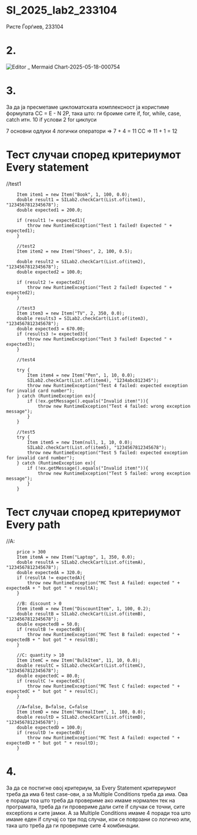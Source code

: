# SI_2025_lab2_233104

Ристе Ѓорѓиев, 233104
# 2.
![Editor _ Mermaid Chart-2025-05-18-000754](https://github.com/user-attachments/assets/34a159f3-b011-44ca-9f3d-104c4885121a)


# 3.

За да ја пресметаме цикломатската комплексност ја користиме формулата CC = E - N 2P, 
така што:
ги броиме сите if, for, while, case, catch итн.
10 if услови
2 for циклуси

7 основни одлуки
4 логички оператори => 7 + 4 = 11
CC => 11 + 1 = 12


# Тест случаи според критериумот Every statement

//test1 

        Item item1 = new Item("Book", 1, 100, 0.0);
        double result1 = SILab2.checkCart(List.of(item1), "1234567812345678");
        double expected1 = 200.0;

        if (result1 != expected1){
            throw new RuntimeException("Test 1 failed! Expected " + expected1);
        }

        //test2
        Item item2 = new Item("Shoes", 2, 100, 0.5);

        double result2 = SILab2.checkCart(List.of(item2), "1234567812345678");
        double expected2 = 100.0;

        if (result2 != expected2){
            throw new RuntimeException("Test 2 failed! Expected " + expected2);
        }

        //test3
        Item item3 = new Item("TV", 2, 350, 0.0);
        double results3 = SILab2.checkCart(List.of(item3), "1234567812345678");
        double expected3 = 670.00;
        if (results3 != expected3){
            throw new RuntimeException("Test 3 failed! Expected " + expected3);
        }

        //test4

        try {
            Item item4 = new Item("Pen", 1, 10, 0.0);
            SILab2.checkCart(List.of(item4), "1234abc812345");
            throw new RuntimeException("Test 4 failed: expected exception for invalid card number");
        } catch (RuntimeException ex){
            if (!ex.getMessage().equals("Invalid item!")){
                throw new RuntimeException("Test 4 failed: wrong exception message");
            }
        }

        //test5
        try {
            Item item5 = new Item(null, 1, 10, 0.0);
            SILab2.checkCart(List.of(item5), "1234567812345678");
            throw new RuntimeException("Test 5 failed: expected exception for invalid card number");
        } catch (RuntimeException ex){
            if (!ex.getMessage().equals("Invalid item!")){
                throw new RuntimeException("Test 5 failed: wrong exception message");
            }
        }

# Тест случаи според критериумот Every path

//A:    

        price > 300
        Item itemA = new Item("Laptop", 1, 350, 0.0);
        double resultA = SILab2.checkCart(List.of(itemA), "1234567812345678");
        double expectedA = 320.0;
        if (resultA != expectedA){
            throw new RuntimeException("MC Test A failed: expected " + expectedA + " but got " + resultA);
        }

        //B: discount > 0
        Item itemB = new Item("DiscountItem", 1, 100, 0.2);
        double resultB = SILab2.checkCart(List.of(itemB), "1234567812345678");
        double expectedB = 50.0;
        if (resultB != expectedB){
            throw new RuntimeException("MC Test B failed: expected " + expectedB + " but got " + resultB);
        }

        //C: quantity > 10
        Item itemC = new Item("BulkItem", 11, 10, 0.0);
        double resultC = SILab2.checkCart(List.of(itemC), "1234567812345678");
        double expectedC = 80.0;
        if (resultC != expectedC){
            throw new RuntimeException("MC Test C failed: expected " + expectedC + " but got " + resultC);
        }

        //A=false, B=false, C=false
        Item itemD = new Item("NormalItem", 1, 100, 0.0);
        double resultD = SILab2.checkCart(List.of(itemD), "1234567812345678");
        double expectedD = 100.0;
        if (resultD != expectedD){
            throw new RuntimeException("MC Test A failed: expected " + expectedD + " but got " + resultD);
        }

# 4.

За да се постигне овој критериум, за Every Statement критериумот треба да има 6 test
case-ови, а за Multiple Conditions треба да има. Ова е поради тоа што треба да провериме 
ако имаме нормален тек на програмата, треба да ги провериме дали сите if случаи се точни, 
сите exceptions и сите јамки. А за Multiple Conditions имаме 4 поради тоа што имаме еден 
if случај со три под случаи, кои се поврзани со логичко или, така што треба да ги провериме сите 4 комбинации.

